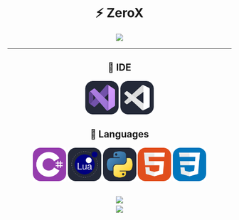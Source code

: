 <div align="center">
<h1>⚡ <b>ZeroX</b></h1>
</div>
<div align="center">
  <a href="https://git.io/typing-svg">
    <img src="https://readme-typing-svg.herokuapp.com/?lines=D%C3%A9veloppeur+Csharp,+Lua,+Python,+HTML+et+CSS&center=true&size=20&color=blue" height="100">
  </a>
</div>

---
<div align="center">
<h2>🔨 <b>IDE</b></h2>
<p>
    <code><img title="Visual Studio" height="75" src="https://github.com/tandpfun/skill-icons/blob/main/icons/VisualStudio-Dark.svg"></code>
    <code><img title="Visual Studio Code" height="75" src="https://github.com/tandpfun/skill-icons/blob/main/icons/VSCode-Dark.svg"></code>
</p>
<h2>👷 <b>Languages</b></h2>
<p>
  <code><img title="CSharp" height="75" src="https://github.com/tandpfun/skill-icons/blob/main/icons/CS.svg"></code>
  <code><img titile ="Lua" height="75" src="https://github.com/tandpfun/skill-icons/blob/main/icons/Lua-Dark.svg"></code>
  <code><img titile ="Python" height="75" src="https://github.com/tandpfun/skill-icons/blob/main/icons/Python-Dark.svg"></code>
  <code><img title="HTML" height="75" src="https://github.com/tandpfun/skill-icons/blob/main/icons/HTML.svg"></code>
  <code><img title="CSS" height="75" src="https://github.com/tandpfun/skill-icons/blob/main/icons/CSS.svg"></code>
</p>
  <br>
  <a href="https://github.com/zerox-hue"><img width="70%" src="https://github-readme-stats.vercel.app/api?username=zerox-hue&theme=radical&title_color=3455eb"></a>
  <br>
  <img height=150 align="center" src="https://my-stats-43gk.vercel.app/api/top-langs/?username=zerox-hue&hide=html,scss,css&langs_count=4&layout=compact&theme=radical&card_width=150"/>
</div>

